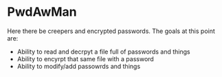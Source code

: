 # PwdAwMan
Here there be creepers and encrypted passwords. The goals at this point are:

* Ability to read and decrpyt a file full of passwords and things
* Ability to encyrpt that same file with a password
* Ability to modify/add passowrds and things

